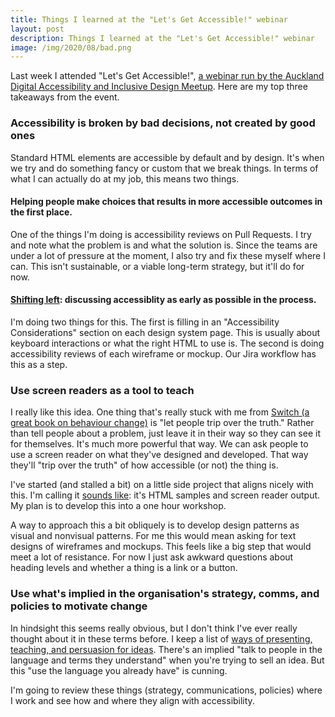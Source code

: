 ```yaml
---
title: Things I learned at the "Let's Get Accessible!" webinar
layout: post
description: Things I learned at the "Let's Get Accessible!" webinar
image: /img/2020/08/bad.png
---
```


Last week I attended "Let's Get Accessible!", [a webinar run by the Auckland Digital Accessibility and Inclusive Design Meetup](https://www.meetup.com/Auckland-Digital-Accessibility-and-Inclusive-Design-Meetup/events/271392893/). Here are my top three takeaways from the event.

### Accessibility is broken by bad decisions, not created by good ones

Standard HTML elements are accessible by default and by design. It's when we try and do something fancy or custom that we break things. In terms of what I can actually do at my job, this means two things.

#### Helping people make choices that results in more accessible outcomes in the first place.

One of the things I'm doing is accessibility reviews on Pull Requests. I try and note what the problem is and what the solution is. Since the teams are under a lot of pressure at the moment, I also try and fix these myself where I can. This isn't sustainable, or a viable long-term strategy, but it'll do for now.

#### [Shifting left](https://www.deque.com/shift-left/): discussing accessiblity as early as possible in the process.

I'm doing two things for this. The first is filling in an "Accessibility Considerations" section on each design system page. This is usually about keyboard interactions or what the right HTML to use is. The second is doing accessibility reviews of each wireframe or mockup. Our Jira workflow has this as a step.

### Use screen readers as a tool to teach

I really like this idea. One thing that's really stuck with me from [Switch (a great book on behaviour change)](https://heathbrothers.com/books/switch/) is "let people trip over the truth." Rather than tell people about a problem, just leave it in their way so they can see it for themselves. It's much more powerful that way. We can ask people to use a screen reader on what they've designed and developed. That way they'll "trip over the truth" of how accessible (or not) the thing is.

I've started (and stalled a bit) on a little side project that aligns nicely with this. I'm calling it [sounds like](/sounds-like/): it's HTML samples and screen reader output. My plan is to develop this into a one hour workshop.

A way to approach this a bit obliquely is to develop design patterns as visual and nonvisual patterns. For me this would mean asking for text designs of wireframes and mockups. This feels like a big step that would meet a lot of resistance. For now I just ask awkward questions about heading levels and whether a thing is a link or a button.

### Use what's implied in the organisation's strategy, comms, and policies to motivate change

In hindsight this seems really obvious, but I don't think I've ever really thought about it in these terms before. I keep a list of [ways of presenting, teaching, and persuasion for ideas](/writing-workshops-and-talks/). There's an implied "talk to people in the language and terms they understand" when you're trying to sell an idea. But this "use the language you already have" is cunning.

I'm going to review these things (strategy, communications, policies) where I work and see how and where they align with accessibility.
